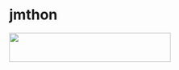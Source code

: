 # jmthon

<p align="left"><a href="https://heroku.com/deploy?template=https://github.com/Yasseralsaman/roz"> <img src="https://img.shields.io/badge/Deploy%20To%20Heroku-purple?style=for-the-badge&logo=heroku" width="320" height="58.45"/></a></p>
